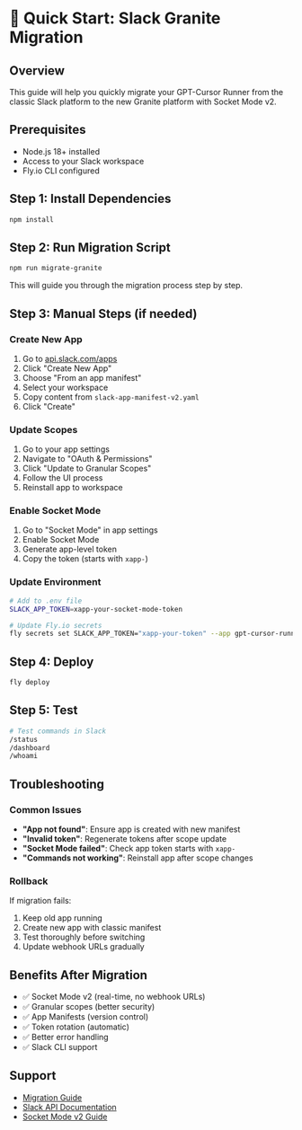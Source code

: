 # 🚀 Quick Start: Slack Granite Migration

## Overview
This guide will help you quickly migrate your GPT-Cursor Runner from the classic Slack platform to the new Granite platform with Socket Mode v2.

## Prerequisites
- Node.js 18+ installed
- Access to your Slack workspace
- Fly.io CLI configured

## Step 1: Install Dependencies
```bash
npm install
```

## Step 2: Run Migration Script
```bash
npm run migrate-granite
```

This will guide you through the migration process step by step.

## Step 3: Manual Steps (if needed)

### Create New App
1. Go to [api.slack.com/apps](https://api.slack.com/apps)
2. Click "Create New App"
3. Choose "From an app manifest"
4. Select your workspace
5. Copy content from `slack-app-manifest-v2.yaml`
6. Click "Create"

### Update Scopes
1. Go to your app settings
2. Navigate to "OAuth & Permissions"
3. Click "Update to Granular Scopes"
4. Follow the UI process
5. Reinstall app to workspace

### Enable Socket Mode
1. Go to "Socket Mode" in app settings
2. Enable Socket Mode
3. Generate app-level token
4. Copy the token (starts with `xapp-`)

### Update Environment
```bash
# Add to .env file
SLACK_APP_TOKEN=xapp-your-socket-mode-token

# Update Fly.io secrets
fly secrets set SLACK_APP_TOKEN="xapp-your-token" --app gpt-cursor-runner
```

## Step 4: Deploy
```bash
fly deploy
```

## Step 5: Test
```bash
# Test commands in Slack
/status
/dashboard
/whoami
```

## Troubleshooting

### Common Issues
- **"App not found"**: Ensure app is created with new manifest
- **"Invalid token"**: Regenerate tokens after scope update
- **"Socket Mode failed"**: Check app token starts with `xapp-`
- **"Commands not working"**: Reinstall app after scope changes

### Rollback
If migration fails:
1. Keep old app running
2. Create new app with classic manifest
3. Test thoroughly before switching
4. Update webhook URLs gradually

## Benefits After Migration
- ✅ Socket Mode v2 (real-time, no webhook URLs)
- ✅ Granular scopes (better security)
- ✅ App Manifests (version control)
- ✅ Token rotation (automatic)
- ✅ Better error handling
- ✅ Slack CLI support

## Support
- [Migration Guide](SLACK_GRANITE_MIGRATION_GUIDE.md)
- [Slack API Documentation](https://api.slack.com/)
- [Socket Mode v2 Guide](https://github.com/slackapi/node-slack-sdk/blob/main/packages/socket-mode/README.md) 